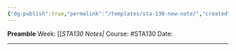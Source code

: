 ```yaml
---
{"dg-publish":true,"permalink":"/templates/sta-130-new-note/","created":"2024-01-15T16:17:10.220-05:00","updated":"2024-01-18T20:53:19.600-05:00"}
---
```


**Preamble**
Week: [[_STA130 Notes|_
Course: #STA130
Date:

---
# 